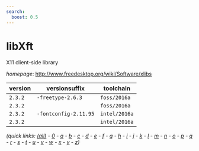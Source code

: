 ```yaml
---
search:
  boost: 0.5
---
```

# libXft

X11 client-side library

*homepage*: <http://www.freedesktop.org/wiki/Software/xlibs>

version | versionsuffix | toolchain
--------|---------------|----------
``2.3.2`` | ``-freetype-2.6.3`` | ``foss/2016a``
``2.3.2`` |  | ``foss/2016a``
``2.3.2`` | ``-fontconfig-2.11.95`` | ``intel/2016a``
``2.3.2`` |  | ``intel/2016a``


*(quick links: [(all)](../index.md) - [0](../0/index.md) - [a](../a/index.md) - [b](../b/index.md) - [c](../c/index.md) - [d](../d/index.md) - [e](../e/index.md) - [f](../f/index.md) - [g](../g/index.md) - [h](../h/index.md) - [i](../i/index.md) - [j](../j/index.md) - [k](../k/index.md) - [l](../l/index.md) - [m](../m/index.md) - [n](../n/index.md) - [o](../o/index.md) - [p](../p/index.md) - [q](../q/index.md) - [r](../r/index.md) - [s](../s/index.md) - [t](../t/index.md) - [u](../u/index.md) - [v](../v/index.md) - [w](../w/index.md) - [x](../x/index.md) - [y](../y/index.md) - [z](../z/index.md))*

